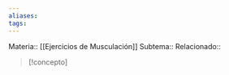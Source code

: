 ```yaml
---
aliases: 
tags:
---
```

Materia:: [[Ejercicios de Musculación]]
Subtema:: 
Relacionado:: 

> [!concepto]
> 






